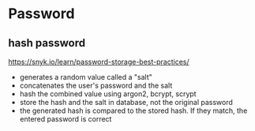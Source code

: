 # Password 

## hash password
https://snyk.io/learn/password-storage-best-practices/
- generates a random value called a "salt"
- concatenates the user's password and the salt
- hash the combined value using argon2, bcrypt, scrypt
- store the hash and the salt in database, not the original password
- the generated hash is compared to the stored hash. If they match, the entered password is correct
